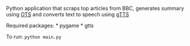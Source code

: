 Python application that scraps top articles from BBC, generates summary using [OTS](https://github.com/neopunisher/Open-Text-Summarizer) and converts text to speech using [gTTS](https://pypi.org/project/gTTS/)

Required packages: 
    * pygame
    * gtts

To run: `python main.py`
